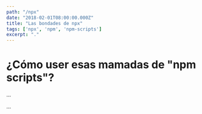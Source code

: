 ```yaml
---
path: "/npx"
date: "2018-02-01T08:00:00.000Z"
title: "Las bondades de npx"
tags: ['npx', 'npm', 'npm-scripts']
excerpt: "."
---
```


# ¿Cómo user esas mamadas de **"npm scripts"**?


...

...
